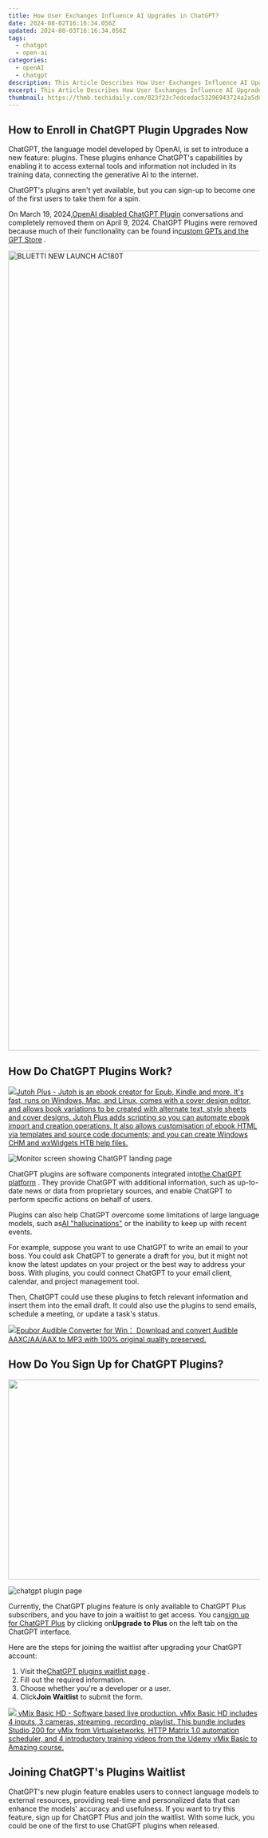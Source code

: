 ```yaml
---
title: How User Exchanges Influence AI Upgrades in ChatGPT?
date: 2024-08-02T16:16:34.056Z
updated: 2024-08-03T16:16:34.056Z
tags:
  - chatgpt
  - open-ai
categories:
  - openAI
  - chatgpt
description: This Article Describes How User Exchanges Influence AI Upgrades in ChatGPT?
excerpt: This Article Describes How User Exchanges Influence AI Upgrades in ChatGPT?
thumbnail: https://thmb.techidaily.com/823f23c7edcedac53296943724a2a5d85768ba365fc03ece8dfb85ac34b0b238.jpg
---
```


## How to Enroll in ChatGPT Plugin Upgrades Now

 ChatGPT, the language model developed by OpenAI, is set to introduce a new feature: plugins. These plugins enhance ChatGPT's capabilities by enabling it to access external tools and information not included in its training data, connecting the generative AI to the internet.

 ChatGPT's plugins aren't yet available, but you can sign-up to become one of the first users to take them for a spin.

 On March 19, 2024,[OpenAI disabled ChatGPT Plugin](https://help.openai.com/en/articles/8988022-winding-down-the-chatgpt-plugins-beta) conversations and completely removed them on April 9, 2024\. ChatGPT Plugins were removed because much of their functionality can be found in[custom GPTs and the GPT Store](https://www.makeuseof.com/how-to-use-chatgpt-custom-gpt-store/) .

<!-- affiliate ads begin -->
<a href="https://bluettieu.pxf.io/c/5597632/2042323/17091" target="_top" id="2042323"><img src="//a.impactradius-go.com/display-ad/17091-2042323" border="0" alt="BLUETTI NEW LAUNCH AC180T" width="3840" height="1600"/></a><img height="0" width="0" src="https://imp.pxf.io/i/5597632/2042323/17091" style="position:absolute;visibility:hidden;" border="0" />
<!-- affiliate ads end -->
## How Do ChatGPT Plugins Work?

<!-- affiliate ads begin -->
<a href="https://secure.2checkout.com/order/checkout.php?PRODS=4699091&QTY=1&AFFILIATE=108875&CART=1"><img src="https://secure.avangate.com/images/merchant/bccefcc1b1eee9eca3ae4f5c1a281482/products/1_jutoh-logo-1200x1600.jpg" border="0">Jutoh Plus -  Jutoh is an ebook creator for Epub, Kindle and more. It's fast, runs on Windows, Mac, and Linux, comes with a cover design editor, and allows book variations to be created with alternate text, style sheets and cover designs. Jutoh Plus adds scripting so you can automate ebook import and creation operations. It also allows customisation of ebook HTML via templates and source code documents; and you can create Windows CHM and wxWidgets HTB help files. </a>
<!-- affiliate ads end -->
![Monitor screen showing ChatGPT landing page](https://static1.makeuseofimages.com/wordpress/wp-content/uploads/2023/04/monitor-screen-showing-chatgpt-landing-page.jpg)

 ChatGPT plugins are software components integrated into[the ChatGPT platform](https://www.makeuseof.com/how-does-chatgpt-work/) . They provide ChatGPT with additional information, such as up-to-date news or data from proprietary sources, and enable ChatGPT to perform specific actions on behalf of users.

 Plugins can also help ChatGPT overcome some limitations of large language models, such as[AI "hallucinations"](https://www.makeuseof.com/what-is-ai-hallucination-and-how-do-you-spot-it/) or the inability to keep up with recent events.

 For example, suppose you want to use ChatGPT to write an email to your boss. You could ask ChatGPT to generate a draft for you, but it might not know the latest updates on your project or the best way to address your boss. With plugins, you could connect ChatGPT to your email client, calendar, and project management tool.

 Then, ChatGPT could use these plugins to fetch relevant information and insert them into the email draft. It could also use the plugins to send emails, schedule a meeting, or update a task's status.

<!-- affiliate ads begin -->
<a href="https://secure.2checkout.com/order/checkout.php?PRODS=4708689&QTY=1&AFFILIATE=108875&CART=1"><img src="https://www.epubor.com/images/uppic/audible-converter-interface.png" border="0">Epubor Audible Converter for Win： Download and convert Audible AAXC/AA/AAX to MP3 with 100% original quality preserved.</a>
<!-- affiliate ads end -->
## How Do You Sign Up for ChatGPT Plugins?

<!-- affiliate ads begin -->
<a href="https://aidotcom.pxf.io/c/5597632/2086436/19576" target="_top" id="2086436"><img src="//a.impactradius-go.com/display-ad/19576-2086436" border="0" alt="" width="1500" height="400"/></a><img height="0" width="0" src="https://imp.pxf.io/i/5597632/2086436/19576" style="position:absolute;visibility:hidden;" border="0" />
<!-- affiliate ads end -->
![chatgpt plugin page](https://static1.makeuseofimages.com/wordpress/wp-content/uploads/2023/04/chatgpt-plugin-page.jpg)

 Currently, the ChatGPT plugins feature is only available to ChatGPT Plus subscribers, and you have to join a waitlist to get access. You can[sign up for ChatGPT Plus](https://www.makeuseof.com/chatgpt-plus-subscription-worth-it/) by clicking on**Upgrade** **to** **Plus** on the left tab on the ChatGPT interface.

 Here are the steps for joining the waitlist after upgrading your ChatGPT account:

1. Visit the[ChatGPT plugins waitlist page](https://openai.com/waitlist/plugins) .
2. Fill out the required information.
3. Choose whether you're a developer or a user.
4. Click**Join Waitlist** to submit the form.

<!-- affiliate ads begin -->
<a href="https://secure.2checkout.com/order/checkout.php?PRODS=4718728&QTY=1&AFFILIATE=108875&CART=1"> <img src="https://secure.avangate.com/images/merchant/ce9a6fb2becc2d235e62b125e9260102/products/vMixCallScreenshot1-large.jpg" border="0"> vMix Basic HD - Software based live production. vMix Basic HD includes 4 inputs, 3 cameras, streaming, recording, playlist. 
This bundle includes Studio 200 for vMix from Virtualsetworks, HTTP Matrix 1.0 automation scheduler, and 4 introductory training videos from the Udemy vMix Basic to Amazing course. </a>
<!-- affiliate ads end -->
## Joining ChatGPT's Plugins Waitlist

 ChatGPT's new plugin feature enables users to connect language models to external resources, providing real-time and personalized data that can enhance the models' accuracy and usefulness. If you want to try this feature, sign up for ChatGPT Plus and join the waitlist. With some luck, you could be one of the first to use ChatGPT plugins when released.


<ins class="adsbygoogle"
     style="display:block"
     data-ad-format="autorelaxed"
     data-ad-client="ca-pub-7571918770474297"
     data-ad-slot="1223367746"></ins>



<ins class="adsbygoogle"
     style="display:block"
     data-ad-client="ca-pub-7571918770474297"
     data-ad-slot="8358498916"
     data-ad-format="auto"
     data-full-width-responsive="true"></ins>
